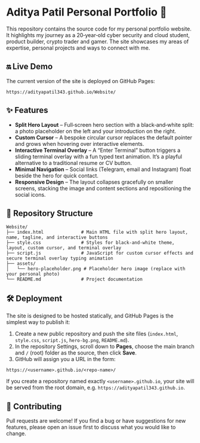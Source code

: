 # Aditya Patil Personal Portfolio 🫶

This repository contains the source code for my personal portfolio website. It highlights my journey as a 20‑year‑old cyber security and cloud student, product builder, crypto trader and gamer. The site showcases my areas of expertise, personal projects and ways to connect with me.

## 🔛 Live Demo

The current version of the site is deployed on GitHub Pages:

```
https://adityapatil343.github.io/Website/
```

## ✨ Features

- **Split Hero Layout** – Full‑screen hero section with a black‑and‑white split: a photo placeholder on the left and your introduction on the right.
- **Custom Cursor** – A bespoke circular cursor replaces the default pointer and grows when hovering over interactive elements.
- **Interactive Terminal Overlay** – A “Enter Terminal” button triggers a sliding terminal overlay with a fun typed text animation. It’s a playful alternative to a traditional resume or CV button.
- **Minimal Navigation** – Social links (Telegram, email and Instagram) float beside the hero for quick contact.
- **Responsive Design** – The layout collapses gracefully on smaller screens, stacking the image and content sections and repositioning the social icons.

## 🧱 Repository Structure

```
Website/
├── index.html              # Main HTML file with split hero layout, name, tagline, and interactive buttons
├── style.css               # Styles for black-and-white theme, layout, custom cursor, and terminal overlay
├── script.js               # JavaScript for custom cursor effects and secure terminal overlay typing animation
├── assets/
│   └── hero-placeholder.png # Placeholder hero image (replace with your personal photo)
└── README.md               # Project documentation
```

## 🛠️ Deployment

The site is designed to be hosted statically, and GitHub Pages is the simplest way to publish it:

1. Create a new public repository and push the site files (`index.html`, `style.css`, `script.js`, `hero-bg.png`, `README.md`).
2. In the repository Settings, scroll down to **Pages**, choose the main branch and `/` (root) folder as the source, then click **Save**.
3. GitHub will assign you a URL in the form:

```
https://<username>.github.io/<repo-name>/
```

If you create a repository named exactly `<username>.github.io`, your site will be served from the root domain, e.g. `https://adityapatil343.github.io`.

## 🤝 Contributing

Pull requests are welcome! If you find a bug or have suggestions for new features, please open an issue first to discuss what you would like to change.
